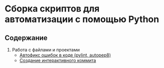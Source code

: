 # Сборка скриптов для автоматизации с помощью Python

## Содержание

1. Работа с файлами и проектами
   - [Автофикс ошибок в коде (pylint, autopep8)](./working_with_files_and_projects/autofix_errors_in_code)
   - [Создание интерактивного коммита](./working_with_files_and_projects/creating_interactive_commit)
